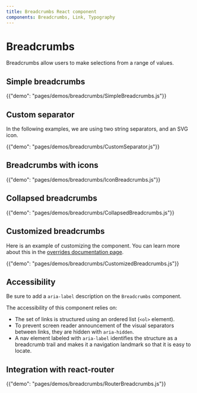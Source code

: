 ```yaml
---
title: Breadcrumbs React component
components: Breadcrumbs, Link, Typography
---
```


# Breadcrumbs

<p class="description">Breadcrumbs allow users to make selections from a range of values.</p>

## Simple breadcrumbs

{{"demo": "pages/demos/breadcrumbs/SimpleBreadcrumbs.js"}}

## Custom separator

In the following examples, we are using two string separators, and an SVG icon.

{{"demo": "pages/demos/breadcrumbs/CustomSeparator.js"}}

## Breadcrumbs with icons

{{"demo": "pages/demos/breadcrumbs/IconBreadcrumbs.js"}}

## Collapsed breadcrumbs

{{"demo": "pages/demos/breadcrumbs/CollapsedBreadcrumbs.js"}}

## Customized breadcrumbs

Here is an example of customizing the component. You can learn more about this in the [overrides documentation page](/customization/overrides/).

{{"demo": "pages/demos/breadcrumbs/CustomizedBreadcrumbs.js"}}

## Accessibility

Be sure to add a `aria-label` description on the `Breadcrumbs` component.

The accessibility of this component relies on:

- The set of links is structured using an ordered list (`<ol>` element).
- To prevent screen reader announcement of the visual separators between links, they are hidden with `aria-hidden`.
- A nav element labeled with `aria-label` identifies the structure as a breadcrumb trail and makes it a navigation landmark so that it is easy to locate.

## Integration with react-router

{{"demo": "pages/demos/breadcrumbs/RouterBreadcrumbs.js"}}